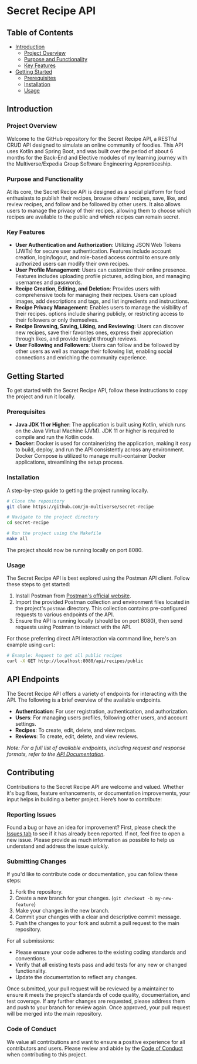 # Secret Recipe API

## Table of Contents

- [Introduction](#introduction)
  - [Project Overview](#project-overview)
  - [Purpose and Functionality](#purpose-and-functionality)
  - [Key Features](#key-features)
- [Getting Started](#getting-started)
  - [Prerequisites](#prerequisites)
  - [Installation](#installation)
  - [Usage](#usage)

## Introduction

### Project Overview
Welcome to the GitHub repository for the Secret Recipe API, a RESTful CRUD API designed to simulate an online community of foodies. This API uses Kotlin and Spring Boot, and was built over the period of about 6 months for the Back-End and Elective modules of my learning journey with the Multiverse/Expedia Group Software Engineering Apprenticeship.

### Purpose and Functionality
At its core, the Secret Recipe API is designed as a social platform for food enthusiasts to publish their recipes, browse others' recipes, save, like, and review recipes, and follow and be followed by other users. It also allows users to manage the privacy of their recipes, allowing them to choose which recipes are available to the public and which recipes can remain secret. 

### Key Features
- **User Authentication and Authorization**: Utilizing JSON Web Tokens (JWTs) for secure user authentication. Features include account creation, login/logout, and role-based access control to ensure only authorized users can modify their own recipes.
- **User Profile Management**: Users can customize their online presence. Features includes uploading profile pictures, adding bios, and managing usernames and passwords.
- **Recipe Creation, Editing, and Deletion**: Provides users with comprehensive tools for managing their recipes. Users can upload images, add descriptions and tags, and list ingredients and instructions.
- **Recipe Privacy Management**: Enables users to manage the visibility of their recipes. options include sharing publicly, or restricting access to their followers or only themselves.
- **Recipe Browsing, Saving, Liking, and Reviewing**: Users can discover new recipes, save their favorites ones, express their appreciation through likes, and provide insight through reviews.
- **User Following and Followers**: Users can follow and be followed by other users as well as manage their following list, enabling social connections and enriching the community experience.

## Getting Started
To get started with the Secret Recipe API, follow these instructions to copy the project and run it locally.

### Prerequisites
- **Java JDK 11 or Higher**: The application is built using Kotlin, which runs on the Java Virtual Machine (JVM). JDK 11 or higher is required to compile and run the Kotlin code.
- **Docker**: Docker is used for containerizing the application, making it easy to build, deploy, and run the API consistently across any environment. Docker Compose is utilized to manage multi-container Docker applications, streamlining the setup process.

### Installation
A step-by-step guide to getting the project running locally.

```sh
# Clone the repository
git clone https://github.com/jm-multiverse/secret-recipe

# Navigate to the project directory
cd secret-recipe

# Run the project using the Makefile
make all
```

The project should now be running locally on port 8080. 

### Usage
The Secret Recipe API is best explored using the Postman API client. Follow these steps to get started:

1. Install Postman from [Postman's official website](https://www.postman.com/downloads/).
2. Import the provided Postman collection and environment files located in the project's `postman` directory. This collection contains pre-configured requests to various endpoints of the API.
3. Ensure the API is running locally (should be on port 8080), then send requests using Postman to interact with the API.

For those preferring direct API interaction via command line, here's an example using `curl`:

```sh
# Example: Request to get all public recipes
curl -X GET http://localhost:8080/api/recipes/public
```

## API Endpoints
The Secret Recipe API offers a variety of endpoints for interacting with the API. The following is a brief overview of the available endpoints.

- **Authentication**: For user registration, authentication, and authorization.
- **Users**: For managing users profiles, following other users, and account settings.
- **Recipes**: To create, edit, delete, and view recipes.
- **Reviews**: To create, edit, delete, and view reviews.

*Note: For a full list of available endpoints, including request and response formats, refer to the [API Documentation]().*

## Contributing
Contributions to the Secret Recipe API are welcome and valued. Whether it's bug fixes, feature enhancements, or documentation improvements, your input helps in building a better project. Here’s how to contribute:

### Reporting Issues
Found a bug or have an idea for improvement? First, please check the [Issues tab](https://github.com/jm-multiverse/secret-recipe/issues) to see if it has already been reported. If not, feel free to open a new issue. Please provide as much information as possible to help us understand and address the issue quickly.

### Submitting Changes
If you'd like to contribute code or documentation, you can follow these steps:

1. Fork the repository.
2. Create a new branch for your changes. (`git checkout -b my-new-feature`)
3. Make your changes in the new branch.
4. Commit your changes with a clear and descriptive commit message.
5. Push the changes to your fork and submit a pull request to the main repository.

For all submissions:
- Please ensure your code adheres to the existing coding standards and conventions.
- Verify that all existing tests pass and add tests for any new or changed functionality.
- Update the documentation to reflect any changes.

Once submitted, your pull request will be reviewed by a maintainer to ensure it meets the project's standards of code quality, documentation, and test coverage. If any further changes are requested, please address them and push to your branch for review again. Once approved, your pull request will be merged into the main repository.

### Code of Conduct
We value all contributions and want to ensure a positive experience for all contributors and users. Please review and abide by the [Code of Conduct](CODE_OF_CONDUCT.md) when contributing to this project.

